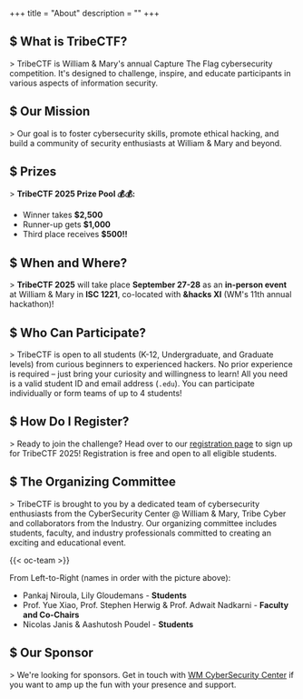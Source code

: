 +++
title = "About"
description = ""
+++

## $ What is TribeCTF?
\> TribeCTF is William & Mary's annual Capture The Flag cybersecurity competition. It's designed to challenge, inspire, and educate participants in various aspects of information security.

## $ Our Mission
\> Our goal is to foster cybersecurity skills, promote ethical hacking, and build a community of security enthusiasts at William & Mary and beyond.

## $ Prizes
\> **TribeCTF 2025 Prize Pool 💰💰:** 
- Winner takes **$2,500**
- Runner-up gets **$1,000**
- Third place receives **$500!!**

## $ When and Where?
\> **TribeCTF 2025** will take place **September 27-28** as an **in-person event** at William & Mary in **ISC 1221**, co-located with **&hacks XI** (WM's 11th annual hackathon)!

<!-- Check the [schedule page](https://tribectf.cs.wm.edu/schedule) for full details! -->

## $ Who Can Participate?
\> TribeCTF is open to all students (K-12, Undergraduate, and Graduate levels) from curious beginners to experienced hackers. No prior experience is required – just bring your curiosity and willingness to learn! All you need is a valid student ID and email address (`.edu`). You can participate individually or form teams of up to 4 students!

## $ How Do I Register?
\> Ready to join the challenge? Head over to our [registration page](/registration) to sign up for TribeCTF 2025! Registration is free and open to all eligible students.

## $ The Organizing Committee
\> TribeCTF is brought to you by a dedicated team of cybersecurity enthusiasts from the CyberSecurity Center @ William & Mary, Tribe Cyber and collaborators from the Industry. Our organizing committee includes students, faculty, and industry professionals committed to creating an exciting and educational event.

{{< oc-team >}}

From Left-to-Right (names in order with the picture above): 
- Pankaj Niroula, Lily Gloudemans - **Students**
- Prof. Yue Xiao, Prof. Stephen Herwig & Prof. Adwait Nadkarni  - **Faculty and Co-Chairs**
- Nicolas Janis & Aashutosh Poudel - **Students**


## $ Our Sponsor
\> We're looking for sponsors. Get in touch with [WM CyberSecurity Center](https://cybersecurity.wm.edu/) if you want to amp up the fun with your presence and support. 
